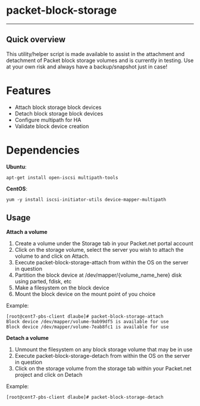 # packet-block-storage

----
## Quick overview
This utility/helper script is made available to assist in  the attachment and detachment of Packet block storage volumes and is currently in testing. Use at your own risk and always have a backup/snapshot just in case!

# Features
* Attach block storage block devices
* Detach block storage block devices
* Configure multipath for HA
* Validate block device creation

# Dependencies

**Ubuntu**:

    apt-get install open-iscsi multipath-tools


**CentOS**:

    yum -y install iscsi-initiator-utils device-mapper-multipath

## Usage

**Attach a volume**

1. Create a volume under the Storage tab in your Packet.net portal account
2. Click on the storage volume, select the server you wish to attach the volume to and click on Attach.
3. Execute packet-block-storage-attach from within the OS on the server in question
4. Partition the block device at /dev/mapper/\{volume\_name\_here\} disk using parted, fdisk, etc
5. Make a filesystem on the block device
6. Mount the block device on the mount point of you choice

Example:

    [root@cent7-pbs-client dlaube]# packet-block-storage-attach
    Block device /dev/mapper/volume-9ab99df5 is available for use
    Block device /dev/mapper/volume-7eab8fc1 is available for use

**Detach a volume**

1. Unmount the filesystem on any block storage volume that may be in use
2. Execute packet-block-storage-detach from within the OS on the server in question
3. Click on the storage volume from the storage tab within your Packet.net project and click on Detach

Example:

    [root@cent7-pbs-client dlaube]# packet-block-storage-detach

